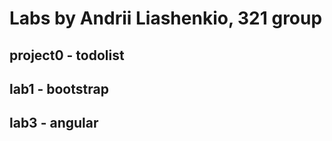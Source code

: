 # Labs by Andrii Liashenkio, 321 group
## project0 - todolist 
## lab1 - bootstrap 
## lab3 - angular
